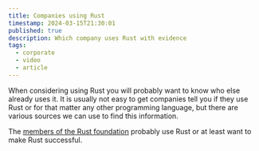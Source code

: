 ```yaml
---
title: Companies using Rust
timestamp: 2024-03-15T21:30:01
published: true
description: Which company uses Rust with evidence
tags:
  - corporate
  - video
  - article
---
```


When considering using Rust you will probably want to know who else already uses it. It is usually not easy to get companies tell you if they use Rust or for that matter
any other programming language, but there are various sources we can use to find this information.

The [members of the Rust foundation](https://foundation.rust-lang.org/members/) probably use Rust or at least want to make Rust successful.

